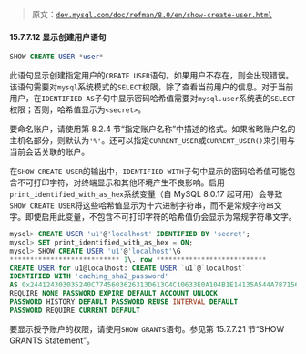 > 原文：[`dev.mysql.com/doc/refman/8.0/en/show-create-user.html`](https://dev.mysql.com/doc/refman/8.0/en/show-create-user.html)

#### 15.7.7.12 显示创建用户语句

```sql
SHOW CREATE USER *user*
```

此语句显示创建指定用户的`CREATE USER`语句。如果用户不存在，则会出现错误。该语句需要对`mysql`系统模式的`SELECT`权限，除了查看当前用户的信息。对于当前用户，在`IDENTIFIED AS`子句中显示密码哈希值需要对`mysql.user`系统表的`SELECT`权限；否则，哈希值显示为`<secret>`。

要命名账户，请使用第 8.2.4 节“指定账户名称”中描述的格式。如果省略账户名的主机名部分，则默认为`'%'`。还可以指定`CURRENT_USER`或`CURRENT_USER()`来引用与当前会话关联的账户。

在`SHOW CREATE USER`的输出中，`IDENTIFIED WITH`子句中显示的密码哈希值可能包含不可打印字符，对终端显示和其他环境产生不良影响。启用`print_identified_with_as_hex`系统变量（自 MySQL 8.0.17 起可用）会导致`SHOW CREATE USER`将这些哈希值显示为十六进制字符串，而不是常规字符串文字。即使启用此变量，不包含不可打印字符的哈希值仍会显示为常规字符串文字。

```sql
mysql> CREATE USER 'u1'@'localhost' IDENTIFIED BY 'secret';
mysql> SET print_identified_with_as_hex = ON;
mysql> SHOW CREATE USER 'u1'@'localhost'\G
*************************** 1\. row ***************************
CREATE USER for u1@localhost: CREATE USER `u1`@`localhost`
IDENTIFIED WITH 'caching_sha2_password'
AS 0x244124303035240C7745603626313D613C4C10633E0A104B1E14135A544A7871567245614F4872344643546336546F624F6C7861326932752F45622F4F473273597557627139
REQUIRE NONE PASSWORD EXPIRE DEFAULT ACCOUNT UNLOCK
PASSWORD HISTORY DEFAULT PASSWORD REUSE INTERVAL DEFAULT
PASSWORD REQUIRE CURRENT DEFAULT
```

要显示授予账户的权限，请使用`SHOW GRANTS`语句。参见第 15.7.7.21 节“SHOW GRANTS Statement”。
